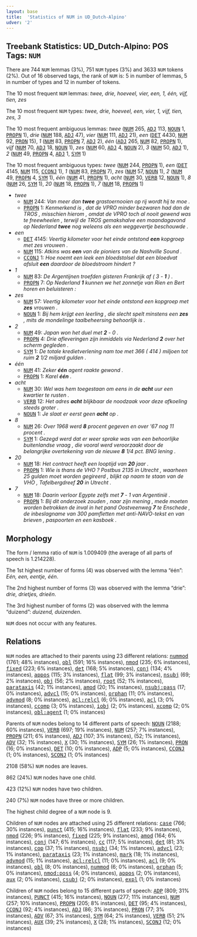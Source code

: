 ```yaml
---
layout: base
title:  'Statistics of NUM in UD_Dutch-Alpino'
udver: '2'
---
```


## Treebank Statistics: UD_Dutch-Alpino: POS Tags: `NUM`

There are 744 `NUM` lemmas (3%), 751 `NUM` types (3%) and 3633 `NUM` tokens (2%).
Out of 16 observed tags, the rank of `NUM` is: 5 in number of lemmas, 5 in number of types and 12 in number of tokens.

The 10 most frequent `NUM` lemmas: <em>twee, drie, hoeveel, vier, een, 1, één, vijf, tien, zes</em>

The 10 most frequent `NUM` types:  <em>twee, drie, hoeveel, een, vier, 1, vijf, tien, zes, 3</em>

The 10 most frequent ambiguous lemmas: <em>twee</em> (<tt><a href="nl_alpino-pos-NUM.html">NUM</a></tt> 265, <tt><a href="nl_alpino-pos-ADJ.html">ADJ</a></tt> 113, <tt><a href="nl_alpino-pos-NOUN.html">NOUN</a></tt> 1, <tt><a href="nl_alpino-pos-PROPN.html">PROPN</a></tt> 1), <em>drie</em> (<tt><a href="nl_alpino-pos-NUM.html">NUM</a></tt> 188, <tt><a href="nl_alpino-pos-ADJ.html">ADJ</a></tt> 47), <em>vier</em> (<tt><a href="nl_alpino-pos-NUM.html">NUM</a></tt> 111, <tt><a href="nl_alpino-pos-ADJ.html">ADJ</a></tt> 21), <em>een</em> (<tt><a href="nl_alpino-pos-DET.html">DET</a></tt> 4430, <tt><a href="nl_alpino-pos-NUM.html">NUM</a></tt> 92, <tt><a href="nl_alpino-pos-PRON.html">PRON</a></tt> 15), <em>1</em> (<tt><a href="nl_alpino-pos-NUM.html">NUM</a></tt> 83, <tt><a href="nl_alpino-pos-PROPN.html">PROPN</a></tt> 7, <tt><a href="nl_alpino-pos-ADJ.html">ADJ</a></tt> 2), <em>één</em> (<tt><a href="nl_alpino-pos-ADJ.html">ADJ</a></tt> 265, <tt><a href="nl_alpino-pos-NUM.html">NUM</a></tt> 82, <tt><a href="nl_alpino-pos-PROPN.html">PROPN</a></tt> 1), <em>vijf</em> (<tt><a href="nl_alpino-pos-NUM.html">NUM</a></tt> 70, <tt><a href="nl_alpino-pos-ADJ.html">ADJ</a></tt> 18, <tt><a href="nl_alpino-pos-NOUN.html">NOUN</a></tt> 1), <em>zes</em> (<tt><a href="nl_alpino-pos-NUM.html">NUM</a></tt> 60, <tt><a href="nl_alpino-pos-ADJ.html">ADJ</a></tt> 4, <tt><a href="nl_alpino-pos-NOUN.html">NOUN</a></tt> 2), <em>3</em> (<tt><a href="nl_alpino-pos-NUM.html">NUM</a></tt> 50, <tt><a href="nl_alpino-pos-ADJ.html">ADJ</a></tt> 1), <em>2</em> (<tt><a href="nl_alpino-pos-NUM.html">NUM</a></tt> 49, <tt><a href="nl_alpino-pos-PROPN.html">PROPN</a></tt> 4, <tt><a href="nl_alpino-pos-ADJ.html">ADJ</a></tt> 1, <tt><a href="nl_alpino-pos-SYM.html">SYM</a></tt> 1)

The 10 most frequent ambiguous types:  <em>twee</em> (<tt><a href="nl_alpino-pos-NUM.html">NUM</a></tt> 244, <tt><a href="nl_alpino-pos-PROPN.html">PROPN</a></tt> 1), <em>een</em> (<tt><a href="nl_alpino-pos-DET.html">DET</a></tt> 4145, <tt><a href="nl_alpino-pos-NUM.html">NUM</a></tt> 115, <tt><a href="nl_alpino-pos-CCONJ.html">CCONJ</a></tt> 1), <em>1</em> (<tt><a href="nl_alpino-pos-NUM.html">NUM</a></tt> 83, <tt><a href="nl_alpino-pos-PROPN.html">PROPN</a></tt> 7), <em>zes</em> (<tt><a href="nl_alpino-pos-NUM.html">NUM</a></tt> 57, <tt><a href="nl_alpino-pos-NOUN.html">NOUN</a></tt> 1), <em>2</em> (<tt><a href="nl_alpino-pos-NUM.html">NUM</a></tt> 49, <tt><a href="nl_alpino-pos-PROPN.html">PROPN</a></tt> 4, <tt><a href="nl_alpino-pos-SYM.html">SYM</a></tt> 1), <em>één</em> (<tt><a href="nl_alpino-pos-NUM.html">NUM</a></tt> 41, <tt><a href="nl_alpino-pos-PROPN.html">PROPN</a></tt> 1), <em>acht</em> (<tt><a href="nl_alpino-pos-NUM.html">NUM</a></tt> 30, <tt><a href="nl_alpino-pos-VERB.html">VERB</a></tt> 12, <tt><a href="nl_alpino-pos-NOUN.html">NOUN</a></tt> 1), <em>8</em> (<tt><a href="nl_alpino-pos-NUM.html">NUM</a></tt> 26, <tt><a href="nl_alpino-pos-SYM.html">SYM</a></tt> 1), <em>20</em> (<tt><a href="nl_alpino-pos-NUM.html">NUM</a></tt> 18, <tt><a href="nl_alpino-pos-PROPN.html">PROPN</a></tt> 1), <em>7</em> (<tt><a href="nl_alpino-pos-NUM.html">NUM</a></tt> 18, <tt><a href="nl_alpino-pos-PROPN.html">PROPN</a></tt> 1)


* <em>twee</em>
  * <tt><a href="nl_alpino-pos-NUM.html">NUM</a></tt> 244: <em>Van meer dan <b>twee</b> grastoernooien op rij wordt hij te moe .</em>
  * <tt><a href="nl_alpino-pos-PROPN.html">PROPN</a></tt> 1: <em>Kenmerkend is , dat de VPRO minder bezwaren had dan de TROS , misschien hierom , omdat de VPRO toch al nooit gewend was te freewheelen , terwijl de TROS gemakshalve een maandagavond op Nederland <b>twee</b> nog weleens als een weggevertje beschouwde .</em>
* <em>een</em>
  * <tt><a href="nl_alpino-pos-DET.html">DET</a></tt> 4145: <em>Veertig kilometer voor het einde ontstond <b>een</b> kopgroep met zes vrouwen .</em>
  * <tt><a href="nl_alpino-pos-NUM.html">NUM</a></tt> 115: <em>Atkins was <b>een</b> van de pioniers van de Nashville Sound .</em>
  * <tt><a href="nl_alpino-pos-CCONJ.html">CCONJ</a></tt> 1: <em>Hoe noemt een leek een bloedstolsel dat een bloedvat afsluit <b>een</b> daardoor de bloedstroom hindert ?</em>
* <em>1</em>
  * <tt><a href="nl_alpino-pos-NUM.html">NUM</a></tt> 83: <em>De Argentijnen troefden gisteren Frankrijk af ( 3 - <b>1</b> ) .</em>
  * <tt><a href="nl_alpino-pos-PROPN.html">PROPN</a></tt> 7: <em>Op Nederland <b>1</b> kunnen we het zonnetje van Rien en Bert horen en beluisteren :</em>
* <em>zes</em>
  * <tt><a href="nl_alpino-pos-NUM.html">NUM</a></tt> 57: <em>Veertig kilometer voor het einde ontstond een kopgroep met <b>zes</b> vrouwen .</em>
  * <tt><a href="nl_alpino-pos-NOUN.html">NOUN</a></tt> 1: <em>Bij hem krijgt een leerling , die slecht spelt minstens een <b>zes</b> , mits de mondelinge taalbeheersing behoorlijk is .</em>
* <em>2</em>
  * <tt><a href="nl_alpino-pos-NUM.html">NUM</a></tt> 49: <em>Japan won het duel met <b>2</b> - 0 .</em>
  * <tt><a href="nl_alpino-pos-PROPN.html">PROPN</a></tt> 4: <em>Drie afleveringen zijn inmiddels via Nederland <b>2</b> over het scherm gegleden .</em>
  * <tt><a href="nl_alpino-pos-SYM.html">SYM</a></tt> 1: <em>De totale kredietverlening nam toe met 366 ( 414 ) miljoen tot ruim <b>2</b> 1/2 miljard gulden .</em>
* <em>één</em>
  * <tt><a href="nl_alpino-pos-NUM.html">NUM</a></tt> 41: <em>Zeker <b>één</b> agent raakte gewond .</em>
  * <tt><a href="nl_alpino-pos-PROPN.html">PROPN</a></tt> 1: <em>Karel <b>één</b> .</em>
* <em>acht</em>
  * <tt><a href="nl_alpino-pos-NUM.html">NUM</a></tt> 30: <em>Wel was hem toegestaan om eens in de <b>acht</b> uur een kwartier te rusten .</em>
  * <tt><a href="nl_alpino-pos-VERB.html">VERB</a></tt> 12: <em>Het adres <b>acht</b> blijkbaar de noodzaak voor deze afkoeling steeds groter .</em>
  * <tt><a href="nl_alpino-pos-NOUN.html">NOUN</a></tt> 1: <em>Je slaat er eerst geen <b>acht</b> op .</em>
* <em>8</em>
  * <tt><a href="nl_alpino-pos-NUM.html">NUM</a></tt> 26: <em>Over 1968 werd <b>8</b> procent gegeven en over '67 nog 11 procent .</em>
  * <tt><a href="nl_alpino-pos-SYM.html">SYM</a></tt> 1: <em>Gezegd werd dat er weer sprake was van een behoorlijke buitenlandse vraag , die vooral werd veroorzaakt door de belangrijke overtekening van de nieuwe <b>8</b> 1/4 pct. BNG lening .</em>
* <em>20</em>
  * <tt><a href="nl_alpino-pos-NUM.html">NUM</a></tt> 18: <em>Het contract heeft een looptijd van <b>20</b> jaar .</em>
  * <tt><a href="nl_alpino-pos-PROPN.html">PROPN</a></tt> 1: <em>Wie is thans de VHO ? Postbus 2135 in Utrecht , waarheen 25 gulden moet worden gegireerd , blijkt op naam te staan van de VHO , Tafelbergdreef <b>20</b> in Utrecht .</em>
* <em>7</em>
  * <tt><a href="nl_alpino-pos-NUM.html">NUM</a></tt> 18: <em>Daarin verloor Egypte zelfs met <b>7</b> - 1 van Argentinië .</em>
  * <tt><a href="nl_alpino-pos-PROPN.html">PROPN</a></tt> 1: <em>Bij dit onderzoek zouden , naar zijn mening , mede moeten worden betrokken de inval in het pand Oostveenweg <b>7</b> te Enschede , de inbeslagname van 300 pamfletten met anti-NAVO-tekst en van brieven , paspoorten en een kasboek .</em>

## Morphology

The form / lemma ratio of `NUM` is 1.009409 (the average of all parts of speech is 1.214228).

The 1st highest number of forms (4) was observed with the lemma “één”: <em>Eén, een, eentje, één</em>.

The 2nd highest number of forms (3) was observed with the lemma “drie”: <em>drie, drietjes, drieën</em>.

The 3rd highest number of forms (2) was observed with the lemma “duizend”: <em>duizend, duizenden</em>.

`NUM` does not occur with any features.


## Relations

`NUM` nodes are attached to their parents using 23 different relations: <tt><a href="nl_alpino-dep-nummod.html">nummod</a></tt> (1761; 48% instances), <tt><a href="nl_alpino-dep-obl.html">obl</a></tt> (591; 16% instances), <tt><a href="nl_alpino-dep-nmod.html">nmod</a></tt> (235; 6% instances), <tt><a href="nl_alpino-dep-fixed.html">fixed</a></tt> (223; 6% instances), <tt><a href="nl_alpino-dep-det.html">det</a></tt> (168; 5% instances), <tt><a href="nl_alpino-dep-conj.html">conj</a></tt> (134; 4% instances), <tt><a href="nl_alpino-dep-appos.html">appos</a></tt> (115; 3% instances), <tt><a href="nl_alpino-dep-flat.html">flat</a></tt> (99; 3% instances), <tt><a href="nl_alpino-dep-nsubj.html">nsubj</a></tt> (69; 2% instances), <tt><a href="nl_alpino-dep-obj.html">obj</a></tt> (56; 2% instances), <tt><a href="nl_alpino-dep-root.html">root</a></tt> (52; 1% instances), <tt><a href="nl_alpino-dep-parataxis.html">parataxis</a></tt> (42; 1% instances), <tt><a href="nl_alpino-dep-amod.html">amod</a></tt> (20; 1% instances), <tt><a href="nl_alpino-dep-nsubj-pass.html">nsubj:pass</a></tt> (17; 0% instances), <tt><a href="nl_alpino-dep-advcl.html">advcl</a></tt> (15; 0% instances), <tt><a href="nl_alpino-dep-orphan.html">orphan</a></tt> (11; 0% instances), <tt><a href="nl_alpino-dep-advmod.html">advmod</a></tt> (8; 0% instances), <tt><a href="nl_alpino-dep-acl-relcl.html">acl:relcl</a></tt> (6; 0% instances), <tt><a href="nl_alpino-dep-acl.html">acl</a></tt> (3; 0% instances), <tt><a href="nl_alpino-dep-ccomp.html">ccomp</a></tt> (3; 0% instances), <tt><a href="nl_alpino-dep-iobj.html">iobj</a></tt> (2; 0% instances), <tt><a href="nl_alpino-dep-xcomp.html">xcomp</a></tt> (2; 0% instances), <tt><a href="nl_alpino-dep-obl-agent.html">obl:agent</a></tt> (1; 0% instances)

Parents of `NUM` nodes belong to 14 different parts of speech: <tt><a href="nl_alpino-pos-NOUN.html">NOUN</a></tt> (2188; 60% instances), <tt><a href="nl_alpino-pos-VERB.html">VERB</a></tt> (697; 19% instances), <tt><a href="nl_alpino-pos-NUM.html">NUM</a></tt> (257; 7% instances), <tt><a href="nl_alpino-pos-PROPN.html">PROPN</a></tt> (211; 6% instances), <tt><a href="nl_alpino-pos-ADJ.html">ADJ</a></tt> (107; 3% instances),  (52; 1% instances), <tt><a href="nl_alpino-pos-ADV.html">ADV</a></tt> (32; 1% instances), <tt><a href="nl_alpino-pos-X.html">X</a></tt> (30; 1% instances), <tt><a href="nl_alpino-pos-SYM.html">SYM</a></tt> (26; 1% instances), <tt><a href="nl_alpino-pos-PRON.html">PRON</a></tt> (16; 0% instances), <tt><a href="nl_alpino-pos-DET.html">DET</a></tt> (10; 0% instances), <tt><a href="nl_alpino-pos-ADP.html">ADP</a></tt> (5; 0% instances), <tt><a href="nl_alpino-pos-CCONJ.html">CCONJ</a></tt> (1; 0% instances), <tt><a href="nl_alpino-pos-SCONJ.html">SCONJ</a></tt> (1; 0% instances)

2108 (58%) `NUM` nodes are leaves.

862 (24%) `NUM` nodes have one child.

423 (12%) `NUM` nodes have two children.

240 (7%) `NUM` nodes have three or more children.

The highest child degree of a `NUM` node is 9.

Children of `NUM` nodes are attached using 25 different relations: <tt><a href="nl_alpino-dep-case.html">case</a></tt> (766; 30% instances), <tt><a href="nl_alpino-dep-punct.html">punct</a></tt> (415; 16% instances), <tt><a href="nl_alpino-dep-flat.html">flat</a></tt> (233; 9% instances), <tt><a href="nl_alpino-dep-nmod.html">nmod</a></tt> (226; 9% instances), <tt><a href="nl_alpino-dep-fixed.html">fixed</a></tt> (225; 9% instances), <tt><a href="nl_alpino-dep-amod.html">amod</a></tt> (164; 6% instances), <tt><a href="nl_alpino-dep-conj.html">conj</a></tt> (147; 6% instances), <tt><a href="nl_alpino-dep-cc.html">cc</a></tt> (117; 5% instances), <tt><a href="nl_alpino-dep-det.html">det</a></tt> (81; 3% instances), <tt><a href="nl_alpino-dep-cop.html">cop</a></tt> (37; 1% instances), <tt><a href="nl_alpino-dep-nsubj.html">nsubj</a></tt> (34; 1% instances), <tt><a href="nl_alpino-dep-advcl.html">advcl</a></tt> (23; 1% instances), <tt><a href="nl_alpino-dep-parataxis.html">parataxis</a></tt> (23; 1% instances), <tt><a href="nl_alpino-dep-mark.html">mark</a></tt> (18; 1% instances), <tt><a href="nl_alpino-dep-advmod.html">advmod</a></tt> (15; 1% instances), <tt><a href="nl_alpino-dep-acl-relcl.html">acl:relcl</a></tt> (11; 0% instances), <tt><a href="nl_alpino-dep-acl.html">acl</a></tt> (9; 0% instances), <tt><a href="nl_alpino-dep-obl.html">obl</a></tt> (8; 0% instances), <tt><a href="nl_alpino-dep-nummod.html">nummod</a></tt> (6; 0% instances), <tt><a href="nl_alpino-dep-orphan.html">orphan</a></tt> (5; 0% instances), <tt><a href="nl_alpino-dep-nmod-poss.html">nmod:poss</a></tt> (4; 0% instances), <tt><a href="nl_alpino-dep-appos.html">appos</a></tt> (2; 0% instances), <tt><a href="nl_alpino-dep-aux.html">aux</a></tt> (2; 0% instances), <tt><a href="nl_alpino-dep-csubj.html">csubj</a></tt> (2; 0% instances), <tt><a href="nl_alpino-dep-expl.html">expl</a></tt> (1; 0% instances)

Children of `NUM` nodes belong to 15 different parts of speech: <tt><a href="nl_alpino-pos-ADP.html">ADP</a></tt> (809; 31% instances), <tt><a href="nl_alpino-pos-PUNCT.html">PUNCT</a></tt> (415; 16% instances), <tt><a href="nl_alpino-pos-NOUN.html">NOUN</a></tt> (277; 11% instances), <tt><a href="nl_alpino-pos-NUM.html">NUM</a></tt> (257; 10% instances), <tt><a href="nl_alpino-pos-PROPN.html">PROPN</a></tt> (205; 8% instances), <tt><a href="nl_alpino-pos-DET.html">DET</a></tt> (95; 4% instances), <tt><a href="nl_alpino-pos-CCONJ.html">CCONJ</a></tt> (92; 4% instances), <tt><a href="nl_alpino-pos-ADJ.html">ADJ</a></tt> (86; 3% instances), <tt><a href="nl_alpino-pos-PRON.html">PRON</a></tt> (77; 3% instances), <tt><a href="nl_alpino-pos-ADV.html">ADV</a></tt> (67; 3% instances), <tt><a href="nl_alpino-pos-SYM.html">SYM</a></tt> (64; 2% instances), <tt><a href="nl_alpino-pos-VERB.html">VERB</a></tt> (51; 2% instances), <tt><a href="nl_alpino-pos-AUX.html">AUX</a></tt> (39; 2% instances), <tt><a href="nl_alpino-pos-X.html">X</a></tt> (28; 1% instances), <tt><a href="nl_alpino-pos-SCONJ.html">SCONJ</a></tt> (12; 0% instances)

